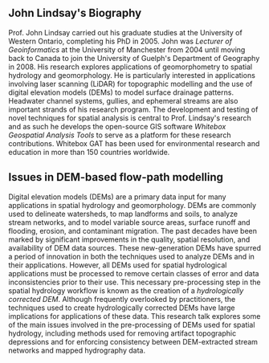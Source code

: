 John Lindsay's Biography
------------------------

Prof. John Lindsay carried out his graduate studies at the University of Western Ontario, completing his PhD in 2005. John was *Lecturer of Geoinformatics* at the University of Manchester from 2004 until moving back to Canada to join the University of Guelph's Department of Geography in 2008. His research explores applications of geomorphometry to spatial hydrology and geomorphology. He is particularly interested in applications involving laser scanning (LiDAR) for topographic modelling and the use of digital elevation models (DEMs) to model surface drainage patterns. Headwater channel systems, gullies, and ephemeral streams are also important strands of his research program. The development and testing of novel techniques for spatial analysis is central to Prof. Lindsay's research and as such he develops the open-source GIS software *Whitebox Geospatial Analysis Tools* to serve as a platform for these research contributions. Whitebox GAT has been used for environmental research and education in more than 150 countries worldwide.

Issues in DEM-based flow-path modelling
---------------------------------------

Digital elevation models (DEMs) are a primary data input for many applications in spatial hydrology and geomorphology. DEMs are commonly used to delineate watersheds, to map landforms and soils, to analyze stream networks, and to model variable source areas, surface runoff and flooding, erosion, and contaminant migration. The past decades have been marked by significant improvements in the quality, spatial resolution, and availability of DEM data sources. These new-generation DEMs have spurred a period of innovation in both the techniques used to analyze DEMs and in their applications. However, all DEMs used for spatial hydrological applications must be processed to remove certain classes of error and data inconsistencies prior to their use. This necessary pre-processing step in the spatial hydrology workflow is known as the creation of a *hydrologically corrected DEM*. Although frequently overlooked by practitioners, the techniques used to create hydrologically corrected DEMs have large implications for applications of these data. This research talk explores some of the main issues involved in the pre-processing of DEMs used for spatial hydrology, including methods used for removing artifact topographic depressions and for enforcing consistency between DEM-extracted stream networks and mapped hydrography data.

